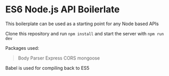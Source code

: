 # ES6 Node.js API Boilerlate

This boilerplate can be used as a starting point for any Node based APIs

Clone this repository and run `npm install` and start the server with `npm run dev`

Packages used:
>Body Parser
>Express
>CORS
>mongoose

Babel is used for compiling back to ES5
